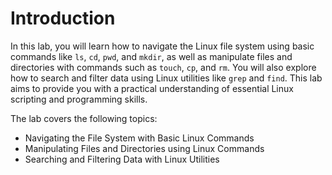 # Introduction

In this lab, you will learn how to navigate the Linux file system using basic commands like `ls`, `cd`, `pwd`, and `mkdir`, as well as manipulate files and directories with commands such as `touch`, `cp`, and `rm`. You will also explore how to search and filter data using Linux utilities like `grep` and `find`. This lab aims to provide you with a practical understanding of essential Linux scripting and programming skills.

The lab covers the following topics:

- Navigating the File System with Basic Linux Commands
- Manipulating Files and Directories using Linux Commands
- Searching and Filtering Data with Linux Utilities

